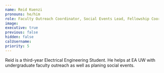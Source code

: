 ```yaml
---
name: Reid Kuenzi
pronouns: he/him
role: Faculty Outreach Coordinator, Social Events Lead, Fellowship Coordinator
image:
executive: true
previous: false
hidden: false
calUsername:
priority: 5
---
```

Reid is a third-year Electrical Engineering Student. He helps at EA UW with undergraduate faculty outreach as well as planing social events.

